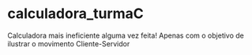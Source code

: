 # calculadora_turmaC
Calculadora mais ineficiente alguma vez feita! Apenas com o objetivo de ilustrar o movimento Cliente-Servidor
